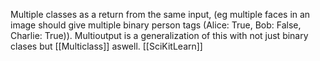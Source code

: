 Multiple classes as a return from the same input, (eg multiple faces in an image should give multiple binary person tags (Alice: True, Bob: False, Charlie: True)).
Multioutput is a generalization of this with not just binary clases but [[Multiclass]] aswell.
[[SciKitLearn]]
